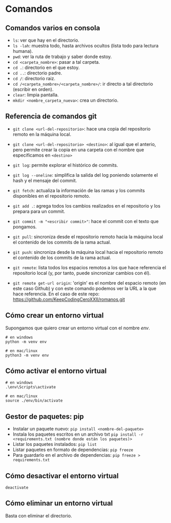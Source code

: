 # Comandos
## Comandos varios en consola

- `ls`: ver que hay en el directorio.
- `ls -lah`: muestra todo, hasta archivos ocultos (lista todo para lectura humana).
- `pwd`: ver la ruta de trabajo y saber donde estoy.
- `cd <carpeta_nombre>`: pasar a tal carpeta.
- `cd .`: directorio en el que estoy.
- `cd ..`: directorio padre.
- `cd /`: directorio raiz.
- `cd /<carpeta_nombre>/<carpeta_nombre>/`: ir directo a tal directorio (escribir en orden).
- `clear`: limpia pantalla.
- `mkdir <nombre_carpeta_nueva>`: crea un directorio.


## Referencia de comandos git

- `git clone <url-del-repositorio>`: hace una copia del repositorio remoto en la máquina local.
- `git clone <url-del-repositorio> <destino>`: al igual que el anterio, pero permite crear la copia
  en una carpeta con el nombre que especificamos en `<destino>`

- `git log`: permite explorar el histórico de commits.
- `git log --oneline`: simplifica la salida del log poniendo solamente el hash y el mensaje del commit.

- `git fetch`: actualiza la información de las ramas y los commits disponibles en el repositorio remoto.
- `git add .`: agrega todos los cambios realizados en el repositorio y los prepara para un commit.
- `git commit -m "<escribir commit>"`: hace el commit con el texto que pongamos.
- `git pull`: sincroniza desde el repositorio remoto hacia la máquina local el contenido de los commits
  de la rama actual.
- `git push`: sincroniza desde la máquina local hacia el repositorio remoto el contenido de los commits
  de la rama actual.

- `git remote`: lista todos los espacios remotos a los que hace referencia el repositorio local (y, por tanto, puede
  sincronizar cambios con él).
- `git remote get-url origin`: 'origin' es el nombre del espacio remoto (en este caso Github) y con este comando
  podemos ver la URL a la que hace referencia. En el caso de este repo: <https://github.com/KeepCodingCeroXXII/romanos.git>

## Cómo crear un entorno virtual

Supongamos que quiero crear un entorno virtual con el nombre _env_.

```
# en windows
python -m venv env

# en mac/linux
python3 -m venv env
```

## Cómo activar el entorno virtual

```
# en windows
.\env\Scripts\activate

# en mac/linux
source ./env/bin/activate
```

## Gestor de paquetes: pip

- Instalar un paquete nuevo: `pip install <nombre-del-paquete>`
- Instala los paquetes escritos en un archivo txt `pip install -r <requirements.txt (nombre donde están los paquetes)>`
- Listar los paquetes instalados: `pip list`
- Listar paquetes en formato de dependencias: `pip freeze`
- Para guardarlo en el archivo de dependencias: `pip freeze > requirements.txt`

## Cómo desactivar el entorno virtual

```
deactivate
```

## Cómo eliminar un entorno virtual

Basta con eliminar el directorio.